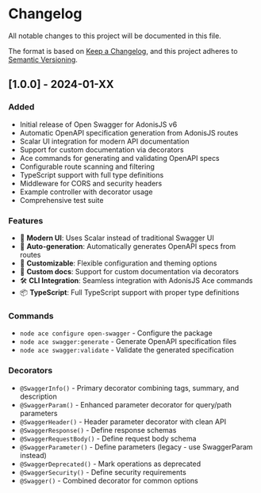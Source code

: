 # Changelog

All notable changes to this project will be documented in this file.

The format is based on [Keep a Changelog](https://keepachangelog.com/en/1.0.0/),
and this project adheres to [Semantic Versioning](https://semver.org/spec/v2.0.0.html).

## [1.0.0] - 2024-01-XX

### Added

- Initial release of Open Swagger for AdonisJS v6
- Automatic OpenAPI specification generation from AdonisJS routes
- Scalar UI integration for modern API documentation
- Support for custom documentation via decorators
- Ace commands for generating and validating OpenAPI specs
- Configurable route scanning and filtering
- TypeScript support with full type definitions
- Middleware for CORS and security headers
- Example controller with decorator usage
- Comprehensive test suite

### Features

- 🚀 **Modern UI**: Uses Scalar instead of traditional Swagger UI
- 🔄 **Auto-generation**: Automatically generates OpenAPI specs from routes
- 🎨 **Customizable**: Flexible configuration and theming options
- 📝 **Custom docs**: Support for custom documentation via decorators
- 🛠️ **CLI Integration**: Seamless integration with AdonisJS Ace commands
- 📦 **TypeScript**: Full TypeScript support with proper type definitions

### Commands

- `node ace configure open-swagger` - Configure the package
- `node ace swagger:generate` - Generate OpenAPI specification files
- `node ace swagger:validate` - Validate the generated specification

### Decorators

- `@SwaggerInfo()` - Primary decorator combining tags, summary, and description
- `@SwaggerParam()` - Enhanced parameter decorator for query/path parameters
- `@SwaggerHeader()` - Header parameter decorator with clean API
- `@SwaggerResponse()` - Define response schemas
- `@SwaggerRequestBody()` - Define request body schema
- `@SwaggerParameter()` - Define parameters (legacy - use SwaggerParam instead)
- `@SwaggerDeprecated()` - Mark operations as deprecated
- `@SwaggerSecurity()` - Define security requirements
- `@Swagger()` - Combined decorator for common options
